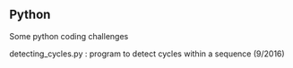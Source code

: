## Python
Some python coding challenges

detecting_cycles.py : program to detect cycles within a sequence (9/2016)
